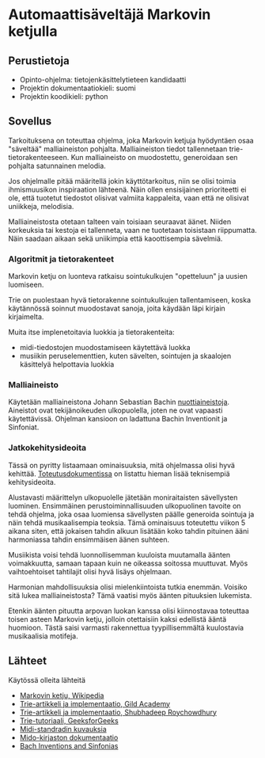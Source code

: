 # Automaattisäveltäjä Markovin ketjulla

## Perustietoja

- Opinto-ohjelma: tietojenkäsittelytieteen kandidaatti
- Projektin dokumentaatiokieli: suomi
- Projektin koodikieli: python

## Sovellus

Tarkoituksena on toteuttaa ohjelma, joka Markovin ketjuja hyödyntäen osaa "säveltää" malliaineiston pohjalta. Malliaineiston tiedot tallennetaan trie-tietorakenteeseen. Kun malliaineisto on muodostettu, generoidaan sen pohjalta satunnainen melodia.

Jos ohjelmalle pitää määritellä jokin käyttötarkoitus, niin se olisi toimia ihmismuusikon inspiraation lähteenä. Näin ollen ensisijainen prioriteetti ei ole, että tuotetut tiedostot olisivat valmiita kappaleita, vaan että ne olisivat uniikkeja, melodisia. 

Malliaineistosta otetaan talteen vain toisiaan seuraavat äänet. Niiden korkeuksia tai kestoja ei tallenneta, vaan ne tuotetaan toisistaan riippumatta. Näin saadaan aikaan sekä uniikimpia että kaoottisempia sävelmiä.

### Algoritmit ja tietorakenteet

Markovin ketju on luonteva ratkaisu sointukulkujen "opetteluun" ja uusien luomiseen. 

Trie on puolestaan hyvä tietorakenne sointukulkujen tallentamiseen, koska käytännössä soinnut muodostavat sanoja, joita käydään läpi kirjain kirjaimelta.

Muita itse implenetoitavia luokkia ja tietorakenteita:
- midi-tiedostojen muodostamiseen käytettävä luokka
- musiikin peruselementtien, kuten sävelten, sointujen ja skaalojen käsittelyä helpottavia luokkia

### Malliaineisto

Käytetään malliaineistona Johann Sebastian Bachin [nuottiaineistoja](https://www.mutopiaproject.org/cgibin/make-table.cgi?Composer=BachJS). Aineistot ovat tekijänoikeuden ulkopuolella, joten ne ovat vapaasti käytettävissä. Ohjelman kansioon on ladattuna Bachin Inventionit ja Sinfoniat.

### Jatkokehitysideoita

Tässä on pyritty listaamaan ominaisuuksia, mitä ohjelmassa olisi hyvä kehittää. [Toteutusdokumentissa](dokumentaatio/toteutusdokumentti.md) on listattu hieman lisää teknisempiä kehitysideoita.

Alustavasti määrittelyn ulkopuolelle jätetään moniraitaisten sävellysten luominen. Ensimmäinen perustoiminnallisuuden ulkopuolinen tavoite on tehdä ohjelma, joka osaa luomiensa sävellysten päälle generoida sointuja ja näin tehdä musikaalisempia teoksia. Tämä ominaisuus toteutettu viikon 5 aikana siten, että jokaisen tahdin alkuun lisätään koko tahdin pituinen ääni harmoniassa tahdin ensimmäisen äänen suhteen.

Musiikista voisi tehdä luonnollisemman kuuloista muutamalla äänten voimakkuutta, samaan tapaan kuin ne oikeassa soitossa muuttuvat. Myös vaihtoehtoiset tahtilajit olisi hyvä lisäys ohjelmaan.

Harmonian mahdollisuuksia olisi mielenkiintoista tutkia enemmän. Voisiko sitä lukea malliaineistosta? Tämä vaatisi myös äänten pituuksien lukemista.

Etenkin äänten pituutta arpovan luokan kanssa olisi kiinnostavaa toteuttaa toisen asteen Markovin ketju, jolloin otettaisiin kaksi edellistä ääntä huomioon. Tästä saisi varmasti rakennettua tyypillisemmältä kuulostavia musikaalisia motifeja.

## Lähteet

Käytössä olleita lähteitä
- [Markovin ketju, Wikipedia](https://en.wikipedia.org/wiki/Markov_chain)
- [Trie-artikkeli ja implementaatio, Gild Academy](https://medium.com/@info.gildacademy/a-simpler-way-to-implement-trie-data-structure-in-python-efa6a958a4f2)
- [Trie-artikkeli ja implementaatio, Shubhadeep Roychowdhury](https://towardsdatascience.com/implementing-a-trie-data-structure-in-python-in-less-than-100-lines-of-code-a877ea23c1a1)
- [Trie-tutoriaali, GeeksforGeeks](https://www.geeksforgeeks.org/trie-insert-and-search/)
- [Midi-standradin kuvauksia](http://www.music.mcgill.ca/~ich/classes/mumt306/StandardMIDIfileformat.html)
- [Mido-kirjaston dokumentaatio](https://mido.readthedocs.io/en/latest/index.html)
- [Bach Inventions and Sinfonias](https://en.wikipedia.org/wiki/Inventions_and_Sinfonias_(Bach))
